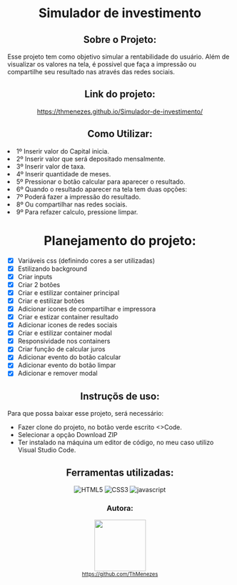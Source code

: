 <div align="center">

# Simulador de investimento


</div>

<div align="center">

## Sobre o Projeto:

</div>

Esse projeto tem como objetivo simular a rentabilidade do usuário. Além de visualizar os valores na tela, é possivel que faça a impressão ou compartilhe seu resultado nas através das redes sociais.

<div align="center">

## Link do projeto:

https://thmenezes.github.io/Simulador-de-investimento/

</div>

<div align="center">

## Como Utilizar:

</div>

<li> 1º Inserir valor do Capital inicia.</li> 
<li> 2º Inserir valor que será depositado mensalmente.</li>
<li> 3º Inserir valor de taxa.</li>
<li> 4º Inserir quantidade de meses.</li>
<li> 5º Pressionar o botão calcular para aparecer o resultado.</li>
<li> 6º Quando o resultado aparecer na tela tem duas opções:</li>
<li> 7º Poderá fazer a impressão do resultado.</li>
<li> 8º Ou compartilhar nas redes sociais.</li>
<li> 9º Para refazer calculo, pressione limpar.</li>


<div align="center">

# Planejamento do projeto:

</div>

- [x] Variáveis css (definindo cores a ser utilizadas)
- [x] Estilizando background
- [x] Criar inputs
- [x] Criar 2 botões
- [x] Criar e estilizar container principal
- [x] Criar e estilizar botões
- [x] Adicionar icones de compartilhar e impressora
- [x] Criar e estizar container resultado
- [x] Adicionar icones de redes sociais
- [x] Criar e estilizar container modal
- [x] Responsividade nos containers
- [x] Criar função de calcular juros
- [x] Adicionar evento do botão calcular
- [x] Adicionar evento do botão limpar
- [x] Adicionar e remover modal

<div align="center">

## Instruçõs de uso:

</div>

Para que possa baixar esse projeto, será necessário:
* Fazer clone do projeto, no botão verde escrito <>Code.
* Selecionar a opção Download ZIP 
* Ter instalado na máquina um editor de código, no meu caso utilizo Visual Studio Code.

<div align="center">

## Ferramentas utilizadas:

![HTML5](https://user-images.githubusercontent.com/109250801/201540543-9f1b15fe-c9ad-4df3-838a-a5a37138c311.png)
![CSS3](https://user-images.githubusercontent.com/109250801/201540546-9fa528be-4b05-4424-8e63-a93c2268cd43.png)
![javascript](https://user-images.githubusercontent.com/109250801/206932871-5bdb1ba4-6e4a-496c-b444-d6f32640d078.png)

</div>

<div align="center">

### Autora: 
<img src="https://avatars.githubusercontent.com/u/109250801?v=4" width=115><br><sub> https://github.com/ThMenezes</sub>

</div>
